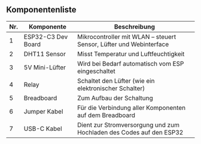 ## Komponentenliste

| Nr. | Komponente             | Beschreibung                                                              |
|-----|------------------------|---------------------------------------------------------------------------|
| 1   | ESP32-C3 Dev Board     | Mikrocontroller mit WLAN – steuert Sensor, Lüfter und Webinterface        |
| 2   | DHT11 Sensor           | Misst Temperatur und Luftfeuchtigkeit                                     |
| 3   | 5V Mini-Lüfter         | Wird bei Bedarf automatisch vom ESP eingeschaltet                         |
| 4   | Relay                  | Schaltet den Lüfter (wie ein elektronischer Schalter)                     |
| 5   | Breadboard             | Zum Aufbau der Schaltung                                                  |
| 6   | Jumper Kabel           | Für die Verbindung aller Komponenten auf dem Breadboard                   |
| 7   | USB-C Kabel            | Dient zur Stromversorgung und zum Hochladen des Codes auf den ESP32       |
